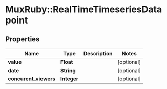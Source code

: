 # MuxRuby::RealTimeTimeseriesDatapoint

## Properties
Name | Type | Description | Notes
------------ | ------------- | ------------- | -------------
**value** | **Float** |  | [optional] 
**date** | **String** |  | [optional] 
**concurent_viewers** | **Integer** |  | [optional] 



